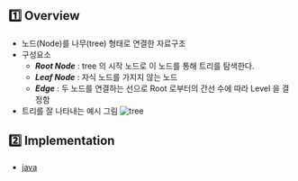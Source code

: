 ## :one: Overview

* 노드(Node)를 나무(tree) 형태로 연결한 자료구조
* 구성요소
  * ***Root Node*** : tree 의 시작 노드로 이 노드를 통해 트리를 탐색한다.
  * ***Leaf Node*** : 자식 노드를 가지지 않는 노드
  * ***Edge*** : 두 노드를 연결하는 선으로 Root 로부터의 간선 수에 따라 Level 을 결정함
* 트리를 잘 나타내는 예시 그림
  ![tree](https://user-images.githubusercontent.com/87659486/147827756-a193b813-f08c-4a42-8c6c-6d6cf70bcc5a.png)



## :two: Implementation

* [java](./java) 
